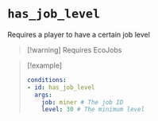 # `has_job_level`

Requires a player to have a certain job level

> [!warning] Requires EcoJobs

> [!example]
> ```yaml
> conditions:
> - id: has_job_level
>   args:
>     job: miner # The job ID
>     level: 30 # The minimum level
> ```

